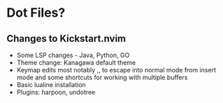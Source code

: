 # Dot Files?
## Changes to Kickstart.nvim
- Some LSP changes - Java, Python, GO
- Theme change: Kanagawa default theme
- Keymap edits most notably ,, to escape into normal mode from insert mode and some shortcuts for working with multiple buffers
- Basic lualine installation
- Plugins: harpoon, undotree
